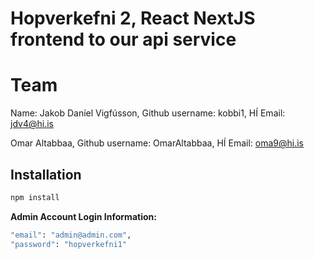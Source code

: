 # Hopverkefni 2, React NextJS frontend to our api service

# Team
Name: Jakob Daníel Vigfússon, Github username: kobbi1,  HÍ Email: jdv4@hi.is

Omar Altabbaa, Github username: OmarAltabbaa, HÍ Email: oma9@hi.is


## Installation

```bash
npm install
```

**Admin Account Login Information:**
```bash
"email": "admin@admin.com",
"password": "hopverkefni1"
```